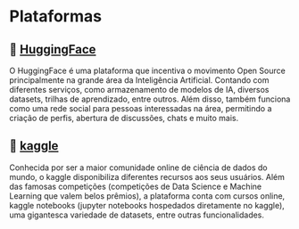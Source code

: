# Plataformas

<!-- <details>
    <summary> <strong> Índice </strong> </summary>
        <ul><a href="#-huggingface" style="text-decoration:none">📁 HuggingFace</a></ul>
        <ul><a href="#-kaggle" style="text-decoration:none">📁 kaggle</a></ul>
</details> -->    

<!-- ## 📁 [codecademy](https://www.codecademy.com/catalog)


## 📁 [coursera](https://www.coursera.org/)


## 📁 [freecodecamp](https://www.freecodecamp.org/)


## 📁 [Google for Developers](https://developers.google.com/learn?hl=pt-br) -->


## 📁 [HuggingFace](https://huggingface.co/)
O HuggingFace é uma plataforma que incentiva o movimento Open Source  principalmente na grande área da Inteligência Artificial. Contando com diferentes serviços, como armazenamento de modelos de IA, diversos datasets, trilhas de aprendizado, entre outros. Além disso, também funciona como uma rede social para pessoas interessadas na área, permitindo a criação de perfis, abertura de discussões, chats e muito mais.


<!-- ## 📁 [IBM SkillsBuild](https://students.yourlearning.ibm.com/) -->


## 📁 [kaggle](https://www.kaggle.com/)
Conhecida por ser a maior comunidade online de ciência de dados do mundo, o kaggle disponibiliza diferentes recursos aos seus usuários. Além das famosas competições (competições de Data Science e Machine Learning que valem belos prêmios), a plataforma conta com cursos online, kaggle notebooks (jupyter notebooks hospedados diretamente no kaggle), uma gigantesca variedade de datasets, entre outras funcionalidades.

<!-- ## 📁 [Microsoft Learn](https://learn.microsoft.com/pt-br/training/browse/) -->







